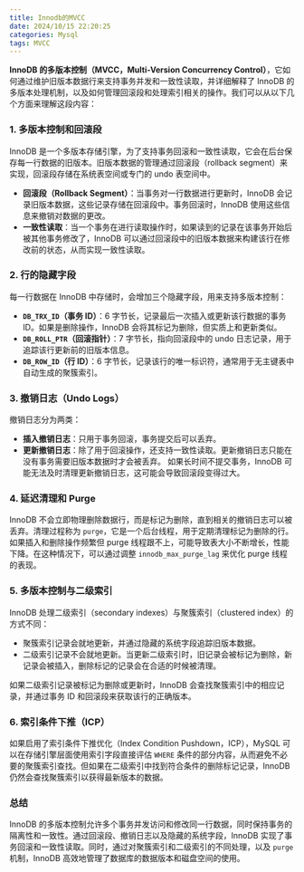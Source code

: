 ```yaml
---
title: Innodb的MVCC
date: 2024/10/15 22:20:25
categories: Mysql
tags: MVCC
---
```




**InnoDB 的多版本控制（MVCC，Multi-Version Concurrency Control）**，它如何通过维护旧版本数据行来支持事务并发和一致性读取，并详细解释了 InnoDB 的多版本处理机制，以及如何管理回滚段和处理索引相关的操作。我们可以从以下几个方面来理解这段内容：

### 1. **多版本控制和回滚段**
InnoDB 是一个多版本存储引擎，为了支持事务回滚和一致性读取，它会在后台保存每一行数据的旧版本。旧版本数据的管理通过回滚段（rollback segment）来实现，回滚段存储在系统表空间或专门的 undo 表空间中。

- **回滚段（Rollback Segment）**：当事务对一行数据进行更新时，InnoDB 会记录旧版本数据，这些记录存储在回滚段中。事务回滚时，InnoDB 使用这些信息来撤销对数据的更改。
- **一致性读取**：当一个事务在进行读取操作时，如果读到的记录在该事务开始后被其他事务修改了，InnoDB 可以通过回滚段中的旧版本数据来构建该行在修改前的状态，从而实现一致性读取。

### 2. **行的隐藏字段**
每一行数据在 InnoDB 中存储时，会增加三个隐藏字段，用来支持多版本控制：
- **`DB_TRX_ID`（事务 ID）**：6 字节长，记录最后一次插入或更新该行数据的事务 ID。如果是删除操作，InnoDB 会将其标记为删除，但实质上和更新类似。
- **`DB_ROLL_PTR`（回滚指针）**：7 字节长，指向回滚段中的 undo 日志记录，用于追踪该行更新前的旧版本信息。
- **`DB_ROW_ID`（行 ID）**：6 字节长，记录该行的唯一标识符，通常用于无主键表中自动生成的聚簇索引。

### 3. **撤销日志（Undo Logs）**
撤销日志分为两类：
- **插入撤销日志**：只用于事务回滚，事务提交后可以丢弃。
- **更新撤销日志**：除了用于回滚操作，还支持一致性读取。更新撤销日志只能在没有事务需要旧版本数据时才会被丢弃。
如果长时间不提交事务，InnoDB 可能无法及时清理更新撤销日志，这可能会导致回滚段变得过大。

### 4. **延迟清理和 Purge**
InnoDB 不会立即物理删除数据行，而是标记为删除，直到相关的撤销日志可以被丢弃。清理过程称为 `purge`，它是一个后台线程，用于定期清理标记为删除的行。如果插入和删除操作频繁但 purge 线程跟不上，可能导致表大小不断增长，性能下降。在这种情况下，可以通过调整 `innodb_max_purge_lag` 来优化 purge 线程的表现。

### 5. **多版本控制与二级索引**
InnoDB 处理二级索引（secondary indexes）与聚簇索引（clustered index）的方式不同：
- 聚簇索引记录会就地更新，并通过隐藏的系统字段追踪旧版本数据。
- 二级索引记录不会就地更新。当更新二级索引时，旧记录会被标记为删除，新记录会被插入，删除标记的记录会在合适的时候被清理。

如果二级索引记录被标记为删除或更新时，InnoDB 会查找聚簇索引中的相应记录，并通过事务 ID 和回滚段来获取该行的正确版本。

### 6. **索引条件下推（ICP）**
如果启用了索引条件下推优化（Index Condition Pushdown，ICP），MySQL 可以在存储引擎层面使用索引字段直接评估 `WHERE` 条件的部分内容，从而避免不必要的聚簇索引查找。但如果在二级索引中找到符合条件的删除标记记录，InnoDB 仍然会查找聚簇索引以获得最新版本的数据。

### 总结
InnoDB 的多版本控制允许多个事务并发访问和修改同一行数据，同时保持事务的隔离性和一致性。通过回滚段、撤销日志以及隐藏的系统字段，InnoDB 实现了事务回滚和一致性读取。同时，通过对聚簇索引和二级索引的不同处理，以及 `purge` 机制，InnoDB 高效地管理了数据库的数据版本和磁盘空间的使用。